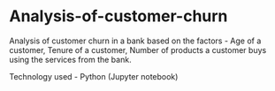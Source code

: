 # Analysis-of-customer-churn
Analysis of customer churn in a bank based on the factors - Age of a customer, Tenure of a customer, Number of products a customer buys using the services from the bank.

Technology used - Python (Jupyter notebook)
